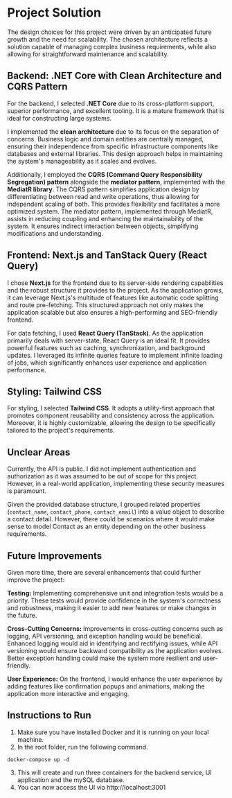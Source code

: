# Project Solution

The design choices for this project were driven by an anticipated future growth and the need for scalability. The chosen architecture reflects a solution capable of managing complex business requirements, while also allowing for straightforward maintenance and scalability.

## Backend: .NET Core with Clean Architecture and CQRS Pattern

For the backend, I selected **.NET Core** due to its cross-platform support, superior performance, and excellent tooling. It is a mature framework that is ideal for constructing large systems.

I implemented the **clean architecture** due to its focus on the separation of concerns. Business logic and domain entities are centrally managed, ensuring their independence from specific infrastructure components like databases and external libraries. This design approach helps in maintaining the system's manageability as it scales and evolves.

Additionally, I employed the **CQRS (Command Query Responsibility Segregation) pattern** alongside the **mediator pattern**, implemented with the **MediatR library**. The CQRS pattern simplifies application design by differentiating between read and write operations, thus allowing for independent scaling of both. This provides flexibility and facilitates a more optimized system. The mediator pattern, implemented through MediatR, assists in reducing coupling and enhancing the maintainability of the system. It ensures indirect interaction between objects, simplifying modifications and understanding.

## Frontend: Next.js and TanStack Query (React Query)

I chose **Next.js** for the frontend due to its server-side rendering capabilities and the robust structure it provides to the project. As the application grows, it can leverage Next.js's multitude of features like automatic code splitting and route pre-fetching. This structured approach not only makes the application scalable but also ensures a high-performing and SEO-friendly frontend.

For data fetching, I used **React Query (TanStack)**. As the application primarily deals with server-state, React Query is an ideal fit. It provides powerful features such as caching, synchronization, and background updates. I leveraged its infinite queries feature to implement infinite loading of jobs, which significantly enhances user experience and application performance.

## Styling: Tailwind CSS

For styling, I selected **Tailwind CSS**. It adopts a utility-first approach that promotes component reusability and consistency across the application. Moreover, it is highly customizable, allowing the design to be specifically tailored to the project's requirements.

## Unclear Areas

Currently, the API is public. I did not implement authentication and authorization as it was assumed to be out of scope for this project. However, in a real-world application, implementing these security measures is paramount.

Given the provided database structure, I grouped related properties (`contact_name`, `contact_phone`, `contact_email`) into a value object to describe a contact detail. However, there could be scenarios where it would make sense to model Contact as an entity depending on the other business requirements.

## Future Improvements

Given more time, there are several enhancements that could further improve the project:

**Testing:** Implementing comprehensive unit and integration tests would be a priority. These tests would provide confidence in the system's correctness and robustness, making it easier to add new features or make changes in the future.

**Cross-Cutting Concerns:** Improvements in cross-cutting concerns such as logging, API versioning, and exception handling would be beneficial. Enhanced logging would aid in identifying and rectifying issues, while API versioning would ensure backward compatibility as the application evolves. Better exception handling could make the system more resilient and user-friendly.

**User Experience:** On the frontend, I would enhance the user experience by adding features like confirmation popups and animations, making the application more interactive and engaging.

## Instructions to Run
1. Make sure you have installed Docker and it is running on your local machine.
2. In the root folder, run the following command.
 ```
 docker-compose up -d
 ```
3. This will create and run three containers for the backend service, UI application and the mySQL database.
4. You can now access the UI via http://localhost:3001
